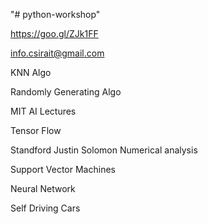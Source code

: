 "# python-workshop" 



https://goo.gl/ZJk1FF

info.csirait@gmail.com


KNN Algo

Randomly Generating Algo

MIT AI Lectures

Tensor Flow

Standford Justin Solomon Numerical analysis

Support Vector Machines

Neural Network

Self Driving Cars
